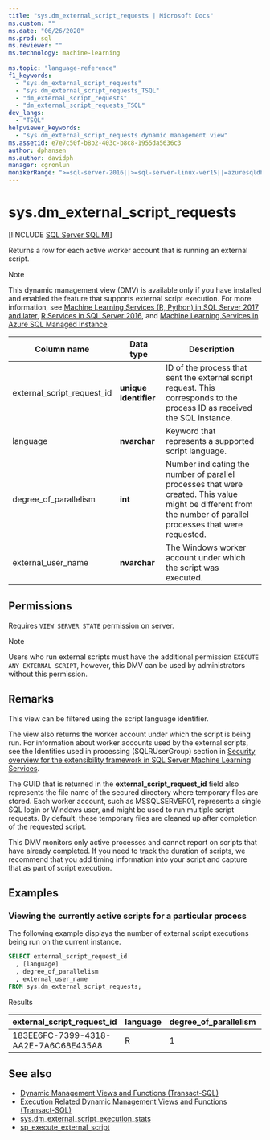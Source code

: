 ```yaml
---
title: "sys.dm_external_script_requests | Microsoft Docs"
ms.custom: ""
ms.date: "06/26/2020"
ms.prod: sql
ms.reviewer: ""
ms.technology: machine-learning
  
ms.topic: "language-reference"
f1_keywords: 
  - "sys.dm_external_script_requests"
  - "sys.dm_external_script_requests_TSQL"
  - "dm_external_script_requests"
  - "dm_external_script_requests_TSQL"
dev_langs: 
  - "TSQL"
helpviewer_keywords: 
  - "sys.dm_external_script_requests dynamic management view"
ms.assetid: e7e7c50f-b8b2-403c-b8c8-1955da5636c3
author: dphansen
ms.author: davidph
manager: cgronlun
monikerRange: ">=sql-server-2016||>=sql-server-linux-ver15||=azuresqldb-mi-current||=sqlallproducts-allversions"
---
```

# sys.dm_external_script_requests
[!INCLUDE [SQL Server SQL MI](../../includes/applies-to-version/sql-asdbmi.md)]

Returns a row for each active worker account that is running an external script.
  
> [!NOTE]
> This dynamic management view (DMV) is available only if you have installed and enabled the feature that supports external script execution. For more information, see [Machine Learning Services (R, Python) in SQL Server 2017 and later](../../machine-learning/sql-server-machine-learning-services.md), [R Services in SQL Server 2016](../../machine-learning/r/sql-server-r-services.md), and [Machine Learning Services in Azure SQL Managed Instance](/azure/azure-sql/managed-instance/machine-learning-services-overview).  
  
|Column name|Data type|Description|  
|-----------------|---------------|-----------------|  
|external_script_request_id|**unique identifier**|ID of the process that sent the external script request. This corresponds to the process ID as received the SQL instance.|  
|language|**nvarchar**|Keyword that represents a supported script language. |  
|degree_of_parallelism|**int**|Number indicating the number of parallel processes that were created. This value might be different from the number of parallel processes that were requested.|  
|external_user_name|**nvarchar**|The Windows worker account under which the script was executed.|  
  
## Permissions

 Requires `VIEW SERVER STATE` permission on server.  
  
> [!NOTE]
> Users who run external scripts must have the additional permission `EXECUTE ANY EXTERNAL SCRIPT`, however, this DMV can be used by administrators without this permission. 
  
## Remarks  

This view can be filtered using the script language identifier.

The view also returns the worker account under which the script is being run. For information about worker accounts used by the external scripts, see the Identities used in processing (SQLRUserGroup) section in [Security overview for the extensibility framework in SQL Server Machine Learning Services](../../machine-learning/concepts/security.md#sqlrusergroup).

The GUID that is returned in the **external_script_request_id** field also represents the file name of the secured directory where temporary files are stored. Each worker account, such as MSSQLSERVER01, represents a single SQL login or Windows user, and might be used to run multiple script requests. By default, these temporary files are cleaned up after completion of the requested script.

This DMV monitors only active processes and cannot report on scripts that have already completed. If you need to track the duration of scripts, we recommend that you add timing information into your script and capture that as part of script execution.

## Examples  
  
### Viewing the currently active scripts for a particular process

 The following example displays the number of external script executions being run on the current instance.  
  
```sql
SELECT external_script_request_id
  , [language]
  , degree_of_parallelism
  , external_user_name
FROM sys.dm_external_script_requests;
```  

Results  

external_script_request_id  |language  |degree_of_parallelism  |external_user_name  
---------|---------|---------|---------
183EE6FC-7399-4318-AA2E-7A6C68E435A8     |     R    |      1   |  MSSQLSERVER01

## See also

+ [Dynamic Management Views and Functions &#40;Transact-SQL&#41;](~/relational-databases/system-dynamic-management-views/system-dynamic-management-views.md)
+ [Execution Related Dynamic Management Views and Functions &#40;Transact-SQL&#41;](../../relational-databases/system-dynamic-management-views/execution-related-dynamic-management-views-and-functions-transact-sql.md)  
+ [sys.dm_external_script_execution_stats](../../relational-databases/system-dynamic-management-views/sys-dm-external-script-execution-stats.md)
+ [sp_execute_external_script](../../relational-databases/system-stored-procedures/sp-execute-external-script-transact-sql.md)  
